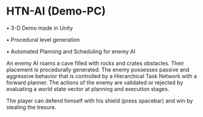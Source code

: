 # HTN-AI (Demo-PC) 

•	3-D Demo made in Unity

•	Procedural level generation

•	Automated Planning and Scheduling for enemy AI

An enemy AI roams a cave filled with rocks and crates obstacles. Their placement is procedurally generated. The enemy possesses passive and aggressive behavior that is controlled by a Hierarchical Task Network with a forward planner. The actions of the enemy are validated or rejected by evaluating a world state vector at planning and execution stages.

The player can defend himself with his shield (press spacebar) and win by stealing the tresure.

